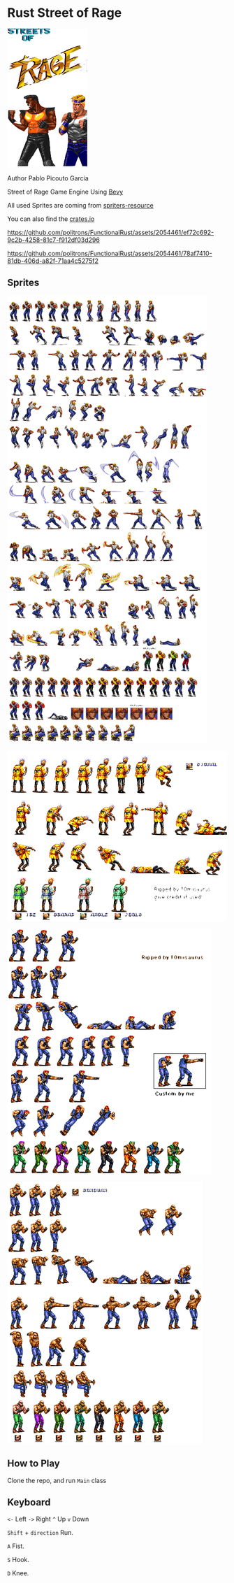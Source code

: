 # Rust Street of Rage

![My image](assets/logo.png)

Author Pablo Picouto Garcia

Street of Rage Game Engine Using [Bevy](https://bevyengine.org)

All used Sprites are coming from  [spriters-resource](https://www.spriters-resource.com)

You can also find the [crates.io](https://crates.io/crates/golden_axe)



https://github.com/politrons/FunctionalRust/assets/2054461/ef72c692-9c2b-4258-81c7-f912df03d296


https://github.com/politrons/FunctionalRust/assets/2054461/78af7410-81db-406d-a82f-71aa4c5275f2



## Sprites

![My image](assets/axel.png)

![My image](assets/punk.png)

![My image](assets/red.png)

![My image](assets/skin.png)


## How to Play

Clone the repo, and run ```Main``` class

## Keyboard

```<-``` Left ```->``` Right ```^``` Up ```v``` Down

```Shift``` + ```direction``` Run.

```A``` Fist.

```S``` Hook.

```D``` Knee.







